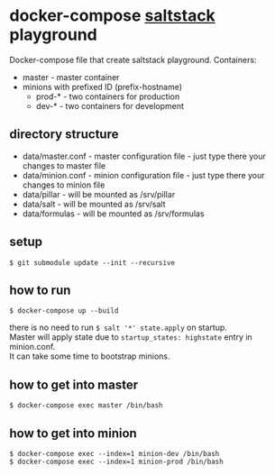 # docker-compose [saltstack](https://docs.saltstack.com) playground

Docker-compose file that create saltstack playground.
Containers:
- master - master container
- minions with prefixed ID (prefix-hostname)
    - prod-* - two containers for production
    - dev-* - two containers for development

## directory structure
- data/master.conf - master configuration file - just type there your changes to master file
- data/minion.conf - minion configuration file - just type there your changes to minion file
- data/pillar - will be mounted as /srv/pillar
- data/salt - will be mounted as /srv/salt
- data/formulas - will be mounted as /srv/formulas

## setup
```$ git submodule update --init --recursive```

## how to run
```$ docker-compose up --build```

there is no need to run `$ salt '*' state.apply` on startup.<br/>
Master will apply state due to `startup_states: highstate` entry in minion.conf.<br/>
It can take some time to bootstrap minions.<br/>

## how to get into master
```$ docker-compose exec master /bin/bash```

## how to get into minion
```$ docker-compose exec --index=1 minion-dev /bin/bash```<br/>
```$ docker-compose exec --index=1 minion-prod /bin/bash```
